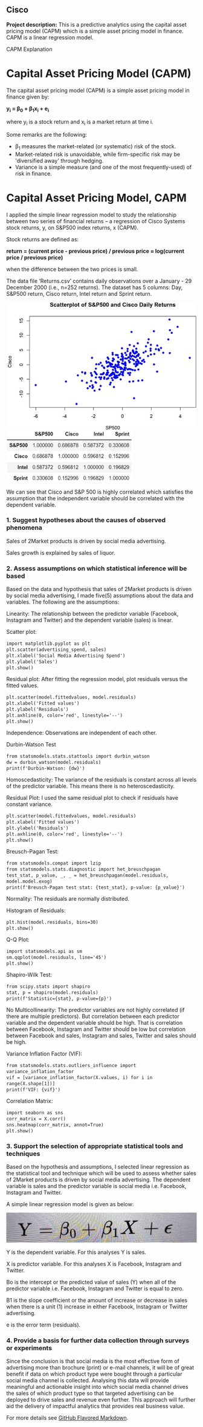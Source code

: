 ## Cisco

**Project description:** This is a predictive analytics using the capital asset pricing model (CAPM) which is a simple asset pricing model in finance. CAPM is a linear regression model.

<!DOCTYPE html>
<html lang="en">
<head>
    <meta charset="UTF-8">
    <meta name="viewport" content="width=device-width, initial-scale=1.0">
    CAPM Explanation
</head>
<body>
    <h1>Capital Asset Pricing Model (CAPM)</h1>
    <p>The capital asset pricing model (CAPM) is a simple asset pricing model in finance given by:</p>
    <p><strong>y<sub>i</sub> = β<sub>0</sub> + β<sub>1</sub>x<sub>i</sub> + e<sub>i</sub></strong></p>
    <p>where y<sub>i</sub> is a stock return and x<sub>i</sub> is a market return at time i.</p>
    <p>Some remarks are the following:</p>
    <ul>
        <li>β<sub>1</sub> measures the market-related (or systematic) risk of the stock.</li>
        <li>Market-related risk is unavoidable, while firm-specific risk may be 'diversified away' through hedging.</li>
        <li>Variance is a simple measure (and one of the most frequently-used) of risk in finance.</li>
    </ul>
</body>
</html>

<!DOCTYPE html>
<html lang="en">
<head>
    <meta charset="UTF-8">
    <meta name="viewport" content="width=device-width, initial-scale=1.0">
    
</head>
<body>
    <h1>Capital Asset Pricing Model, CAPM</h1>
    <p>I applied the simple linear regression model to study the relationship between two series of financial returns – a regression of Cisco Systems stock returns, y, on S&P500 index returns, x (CAPM).</p>
    <p>Stock returns are defined as:</p>
    <p><strong>return = (current price - previous price) / previous price ≈ log(current price / previous price)</strong></p>
    <p>when the difference between the two prices is small.</p>
    <p>The data file ‘Returns.csv’ contains daily observations over a January - 29 December 2000 (i.e., n=252 returns). The dataset has 5 columns: Day, S&P500 return, Cisco return, Intel return and Sprint return.</p>
</body>
</html>

<img src="images/image.png"/>
<img src="images/image1.png">

We can see that Cisco and S&P 500 is highly correlated which satisfies the assumption that the independent variable should be correlated with the dependent variable.

### 1. Suggest hypotheses about the causes of observed phenomena

Sales of 2Market products is driven by social media advertising. 

Sales growth is explained by sales of liquor.


### 2. Assess assumptions on which statistical inference will be based

Based on the data and hypothesis that sales of 2Market products is driven by social media advertising, I made five(5) assumptions about the data and variables. The following are the assumptions:

Linearity: The relationship between the predictor variable (Facebook, Instagram and Twitter) and the dependent variable (sales) is linear.

Scatter plot:

```
import matplotlib.pyplot as plt
plt.scatter(advertising_spend, sales)
plt.xlabel('Social Media Advertising Spend')
plt.ylabel('Sales')
plt.show()
```
Residual plot:
After fitting the regression model, plot residuals versus the fitted values.

```
plt.scatter(model.fittedvalues, model.residuals)
plt.xlabel('Fitted values')
plt.ylabel('Residuals')
plt.axhline(0, color='red', linestyle='--')
plt.show()
```
Independence: Observations are independent of each other.

Durbin-Watson Test

```
from statsmodels.stats.stattools import durbin_watson
dw = durbin_watson(model.residuals)
print(f'Durbin-Watson: {dw}')
```

Homoscedasticity: The variance of the residuals is constant across all levels of the predictor variable. This means there is no heteroscedasticity.

Residual Plot:
I used the same residual plot to check if residuals have constant variance.

```
plt.scatter(model.fittedvalues, model.residuals)
plt.xlabel('Fitted values')
plt.ylabel('Residuals')
plt.axhline(0, color='red', linestyle='--')
plt.show()
```
Breusch-Pagan Test:

```
from statsmodels.compat import lzip
from statsmodels.stats.diagnostic import het_breuschpagan
test_stat, p_value, _, _ = het_breuschpagan(model.residuals, model.model.exog)
print(f'Breusch-Pagan test stat: {test_stat}, p-value: {p_value}')
```

Normality: The residuals are normally distributed.

Histogram of Residuals:

```
plt.hist(model.residuals, bins=30)
plt.show()
```

Q-Q Plot:

```
import statsmodels.api as sm
sm.qqplot(model.residuals, line='45')
plt.show()
```

Shapiro-Wilk Test:

```
from scipy.stats import shapiro
stat, p = shapiro(model.residuals)
print(f'Statistic={stat}, p-value={p}')
```

No Multicollinearity: The predictor variables are not highly correlated (if there are multiple predictors). But correlation between each predictor variable and the dependent variable should be high. That is correlation between Facebook, Instagram and Twitter should be low but correlation between Facebook and sales, Instagram and sales, Twitter and sales should be high.

Variance Inflation Factor (VIF):

```
from statsmodels.stats.outliers_influence import variance_inflation_factor
vif = [variance_inflation_factor(X.values, i) for i in range(X.shape[1])]
print(f'VIF: {vif}')
```

Correlation Matrix:

```
import seaborn as sns
corr_matrix = X.corr()
sns.heatmap(corr_matrix, annot=True)
plt.show()
```

### 3. Support the selection of appropriate statistical tools and techniques
Based on the hypothesis and assumptions, I selected linear regression as the statistical tool and technique which will be used to assess whether sales of 2Market products is driven by social media advertising. The dependent variable is sales and the predictor variable is social media i.e. Facebook, Instagram and Twitter.

A simple linear regression model is given as below:

<img src="images/IMG_8459.jpeg"/>

Y is the dependent variable. For this analyses Y is sales.

X is predictor variable. For this analyses X is Facebook, Instagram and Twitter.

Bo is the intercept or the predicted value of sales (Y) when all of the predictor variable i.e. Facebook, Instagram and Twitter is equal to zero.

B1 is the slope coefficient or the amount of increase or decrease in sales when there is a unit (1) increase in either Facebook, Instagram or Twiitter advertising.

e is the error term (residuals).

### 4. Provide a basis for further data collection through surveys or experiments

Since the conclusion is that social media is the most effective form of advertising more than brochure (print) or e-mail channels, it will be of great benefit if data on which product type were bought through a particular social media channel is collected. Analysing this data will provide meaningful and actionable insight into which social media channel drives the sales of which product type so that targeted advertising can be deployed to drive sales and revenue even further. This approach will further aid the delivery of impactful analytics that provides real business value.

For more details see [GitHub Flavored Markdown](https://guides.github.com/features/mastering-markdown/).
